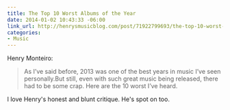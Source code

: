 ```yaml
---
title: The Top 10 Worst Albums of the Year
date: 2014-01-02 10:43:33 -06:00
link_url: http://henrysmusicblog.com/post/71922799693/the-top-10-worst-albums-of-the-year
categories:
- Music
---
```


Henry Monteiro:

>As I’ve said before, 2013 was one of the best years in music I’ve seen personally.But still, even with such great music being released, there had to be some crap. Here are the 10 worst I’ve heard.

I love Henry's honest and blunt critique. He's spot on too.
